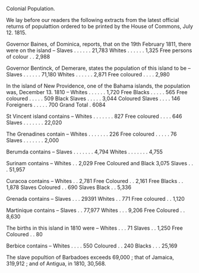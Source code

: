   Colonial Population.  We lay before our readers the following extracts from the latest official returns of populattion ordered to be printed by the House of Commons, July 12. 1815.  Governor Baines, of Dominica, reports, that on the 19th February 1811, there were on the island – Slaves . . . . . . 21,783 Whites . . . . . . 1,325 Free persons of colour . . 2,988  Governor Bentinck, of Demerare, states the population of this island to be – Slaves . . . . . . 71,180 Whites . . . . . . 2,871 Free coloured . . . . 2,980  In the island of New Providence, one of the Bahama islands, the population was, December 13. 1810 – Whites . . . . . . 1,720 Free Blacks . . . . . 565 Free coloured . . . . . 509 Black Slaves . . . . . 3,044 Coloured Slaves . . . . 146 Foreigners . . . . . 700 Grand Total . 6084  St Vincent island contains – Whites . . . . . . . 827 Free coloured . . . . 646 Slaves . . . . . . . 22,020  The Grenadines contain – Whites . . . . . . . 226 Free coloured . . . . . 76 Slaves . . . . . . . 2,000  Berumda contains – Slaves . . . . . . . 4,794 Whites . . . . . . . 4,755  Surinam contains – Whites . . 2,029 Free Coloured and Black 3,075 Slaves . . . 51,957  Curacoa contains – Whites . . 2,781 Free Coloured . . 2,161 Free Blacks . . 1,878 Slaves Coloured . . 690 Slaves Black . . 5,336  Grenada contains – Slaves . . . 29391 Whites . . 771 Free coloured . . 1,120  Martinique contains – Slaves . . 77,977 Whites . . . 9,206 Free Coloured . . 8,630  The births in this island in 1810 were – Whites . . . 71 Slaves . . 1,250 Free Coloured . . 80  Berbice contains – Whites . . . . 550 Coloured . . 240 Blacks . . . 25,169  The slave popultion of Barbadoes exceeds 69,000 ; that of Jamaica, 319,912 ; and of Antigua, in 1810, 30,568.